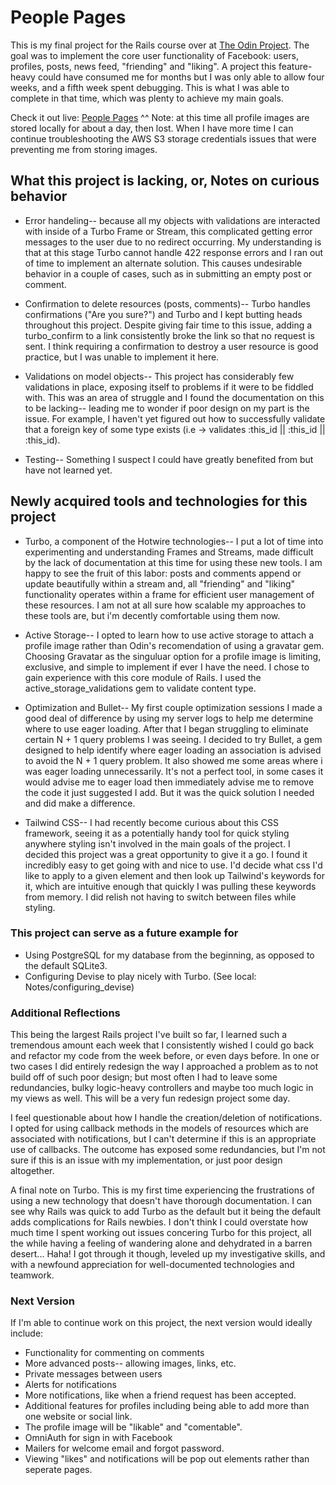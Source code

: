 # People Pages

This is my final project for the Rails course over at [The Odin Project](https://www.theodinproject.com/lessons/ruby-on-rails-rails-final-project). The goal was to implement the core user functionality of Facebook: users, profiles, posts, news feed, "friending" and "liking". A project this feature-heavy could have consumed me for months but I was only able to allow four weeks, and a fifth week spent debugging. This is what I was able to complete in that time, which was plenty to achieve my main goals. 

Check it out live: [People Pages](https://people-pages.herokuapp.com) 
^^ Note: at this time all profile images are stored locally for about a day, then lost. When I have more time I can continue troubleshooting the AWS S3 storage credentials issues that were preventing me from storing images.


## What this project is lacking, or, Notes on curious behavior

* Error handeling-- because all my objects with validations are interacted with inside of a Turbo Frame or Stream, this complicated getting error messages to the user due to no redirect occurring. My understanding is that at this stage Turbo cannot handle 422 response errors and I ran out of time to implement an alternate solution. This causes undesirable behavior in a couple of cases, such as in submitting an empty post or comment.  

* Confirmation to delete resources (posts, comments)-- Turbo handles confirmations ("Are you sure?") and Turbo and I kept butting heads throughout this project. Despite giving fair time to this issue, adding a turbo_confirm to a link consistently broke the link so that no request is sent. I think requiring a confirmation to destroy a user resource is good practice, but I was unable to implement it here.

* Validations on model objects-- This project has considerably few validations in place, exposing itself to problems if it were to be fiddled with. This was an area of struggle and I found the documentation on this to be lacking-- leading me to wonder if poor design on my part is the issue. For example, I haven't yet figured out how to successfully validate that a foreign key of some type exists (i.e -> validates :this_id || :this_id || :this_id).  

* Testing-- Something I suspect I could have greatly benefited from but have not learned yet.



## Newly acquired tools and technologies for this project

* Turbo, a component of the Hotwire technologies-- I put a lot of time into experimenting and understanding Frames and Streams, made difficult by the lack of documentation at this time for using these new tools. I am happy to see the fruit of this labor: posts and comments append or update beautifully within a stream and, all "friending" and "liking" functionality operates within a frame for efficient user management of these resources. I am not at all sure how scalable my approaches to these tools are, but i'm decently comfortable using them now.

* Active Storage-- I opted to learn how to use active storage to attach a profile image rather than Odin's recomendation of using a gravatar gem. Choosing Gravatar as the singuluar option for a profile image is limiting, exclusive, and simple to implement if ever I have the need. I chose to gain experience with this core module of Rails. I used the active_storage_validations gem to validate content type.

* Optimization and Bullet--  My first couple optimization sessions I made a good deal of difference by using my server logs to help me determine where to use eager loading. After that I began struggling to eliminate certain N + 1 query problems I was seeing. I decided to try Bullet, a gem designed to help identify where eager loading an association is advised to avoid the N + 1 query problem. It also showed me some areas where i was eager loading unnecessarily. It's not a perfect tool, in some cases it would advise me to eager load then immediately advise me to remove the code it just suggested I add. But it was the quick solution I needed and did make a difference.

* Tailwind CSS-- I had recently become curious about this CSS framework, seeing it as a potentially handy tool for quick styling anywhere styling isn't involved in the main goals of the project. I decided this project was a great opportunity to give it a go. I found it incredibly easy to get going with and nice to use. I'd decide what css I'd like to apply to a given element and then look up Tailwind's keywords for it, which are intuitive enough that quickly I was pulling these keywords from memory. I did relish not having to switch between files while styling.



### This project can serve as a future example for

* Using PostgreSQL for my database from the beginning, as opposed to the default SQLite3.
* Configuring Devise to play nicely with Turbo. (See local: Notes/configuring_devise)



### Additional Reflections

This being the largest Rails project I've built so far, I learned such a tremendous amount each week that I consistently wished I could go back and refactor my code from the week before, or even days before. In one or two cases I did entirely redesign the way I approached a problem as to not build off of such poor design; but most often I had to leave some redundancies, bulky logic-heavy controllers and maybe too much logic in my views as well. This will be a very fun redesign project some day.  

I feel questionable about how I handle the creation/deletion of notifications. I opted for using callback methods in the models of resources which are associated with notifications, but I can't determine if this is an appropriate use of callbacks. The outcome has exposed some redundancies, but I'm not sure if this is an issue with my implementation, or just poor design altogether.

A final note on Turbo. This is my first time experiencing the frustrations of using a new technology that doesn't have thorough documentation. I can see why Rails was quick to add Turbo as the default but it being the default adds complications for Rails newbies. I don't think I could overstate how much time I spent working out issues concering Turbo for this project, all the while having a feeling of wandering alone and dehydrated in a barren desert... Haha! I got through it though, leveled up my investigative skills, and with a newfound appreciation for well-documented technologies and teamwork.



### Next Version

If I'm able to continue work on this project, the next version would ideally include:

* Functionality for commenting on comments
* More advanced posts-- allowing images, links, etc.
* Private messages between users
* Alerts for notifications
* More notifications, like when a friend request has been accepted.
* Additional features for profiles including being able to add more than one website or social link.
* The profile image will be "likable" and "comentable".
* OmniAuth for sign in with Facebook
* Mailers for welcome email and forgot password.
* Viewing "likes" and notifications will be pop out elements rather than seperate pages.

